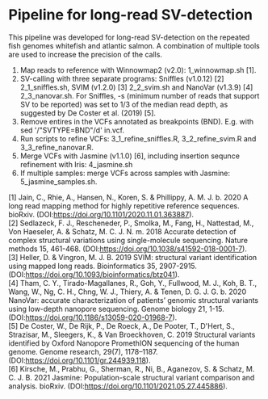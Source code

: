 # Pipeline for long-read SV-detection

This pipeline was developed for long-read SV-detection on the repeated fish genomes whitefish and atlantic salmon. A combination of multiple tools are used to increase the precision of the calls.

1) Map reads to reference with Winnowmap2 (v2.0): 1_winnowmap.sh [1].
2) SV-calling with three separate programs: Sniffles (v1.0.12) [2] 2_1_sniffles.sh, SVIM (v1.2.0) [3] 2_2_svim.sh and NanoVar (v1.3.9) [4] 2_3_nanovar.sh. For Sniffles, -s (minimum number of reads that support SV to be reported) was set to 1/3 of the median read depth, as suggested by De Coster et al. (2019) [5].
3) Remove entires in the VCFs annotated as breakpoints (BND). E.g. with sed '/"SVTYPE=BND"/d' in.vcf.
4) Run scripts to refine VCFs: 3_1_refine_sniffles.R, 3_2_refine_svim.R and 3_3_refine_nanovar.R.
5) Merge VCFs with Jasmine (v1.1.0) [6], including insertion sequnce refinement with Iris: 4_jasmine.sh
6) If multiple samples: merge VCFs across samples with Jasmine: 5_jasmine_samples.sh.

[1] Jain, C., Rhie, A., Hansen, N., Koren, S. & Phillippy, A. M. J. b. 2020 A long read mapping method for highly repetitive reference sequences. bioRxiv. (DOI:https://doi.org/10.1101/2020.11.01.363887).  
[2] Sedlazeck, F. J., Rescheneder, P., Smolka, M., Fang, H., Nattestad, M., Von Haeseler, A. & Schatz, M. C. J. N. m. 2018 Accurate detection of complex structural variations using single-molecule sequencing. Nature methods 15, 461-468. (DOI:https://doi.org/10.1038/s41592-018-0001-7).  
[3] Heller, D. & Vingron, M. J. B. 2019 SVIM: structural variant identification using mapped long reads. Bioinformatics 35, 2907-2915. (DOI:https://doi.org/10.1093/bioinformatics/btz041).  
[4] Tham, C. Y., Tirado-Magallanes, R., Goh, Y., Fullwood, M. J., Koh, B. T., Wang, W., Ng, C. H., Chng, W. J., Thiery, A. & Tenen, D. G. J. G. b. 2020 NanoVar: accurate characterization of patients’ genomic structural variants using low-depth nanopore sequencing. Genome biology 21, 1-15. (DOI:https://doi.org/10.1186/s13059-020-01968-7).  
[5] De Coster, W., De Rijk, P., De Roeck, A., De Pooter, T., D'Hert, S., Strazisar, M., Sleegers, K., & Van Broeckhoven, C. 2019 Structural variants identified by Oxford Nanopore PromethION sequencing of the human genome. Genome research, 29(7), 1178–1187. (DOI:https://doi.org/10.1101/gr.244939.118).  
[6] Kirsche, M., Prabhu, G., Sherman, R., Ni, B., Aganezov, S. & Schatz, M. C. J. B. 2021 Jasmine: Population-scale structural variant comparison and analysis. bioRxiv. (DOI:https://doi.org/10.1101/2021.05.27.445886).
